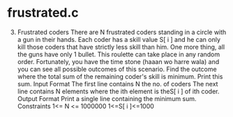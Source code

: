 # frustrated.c
3. Frustrated coders There are N frustrated coders standing in a circle with a gun in their hands. Each coder has a skill value S[ i ] and he can only kill those coders that have strictly less skill than him. One more thing, all the guns have only 1 bullet. This roulette can take place in any random order. Fortunately, you have the time stone (haaan wo harre wala) and you can see all possible outcomes of this scenario. Find the outcome where the total sum of the remaining coder's skill is minimum. Print this sum.  Input Format The first line contains N the no. of coders The next line contains N elements where the ith element is theS[ i ] of ith coder.  Output Format Print a single line containing the minimum sum.  Constraints 1&lt;= N &lt;= 1000000 1&lt;=S[ i ]&lt;=1000 
